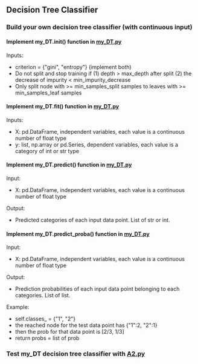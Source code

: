 ## Decision Tree Classifier

### Build your own decision tree classifier (with continuous input)

#### Implement my_DT.__init__() function in [my_DT.py](https://github.com/hil-se/fds/blob/master/assignments/assignment2/my_DT.py)
Inputs:
- criterion = {"gini", "entropy"} (implement both)
- Do not split and stop training if (1) depth > max_depth after split (2) the decrease of impurity < min_impurity_decrease
- Only split node with >= min_samples_split samples to leaves with >= min_samples_leaf samples

#### Implement my_DT.fit() function in [my_DT.py](https://github.com/hil-se/fds/blob/master/assignments/assignment2/my_DT.py)
Inputs:
- X: pd.DataFrame, independent variables, each value is a continuous number of float type
- y: list, np.array or pd.Series, dependent variables, each value is a category of int or str type

#### Implement my_DT.predict() function in [my_DT.py](https://github.com/hil-se/fds/blob/master/assignments/assignment2/my_DT.py)
Input:
- X: pd.DataFrame, independent variables, each value is a continuous number of float type

Output:
- Predicted categories of each input data point. List of str or int.

#### Implement my_DT.predict_proba() function in [my_DT.py](https://github.com/hil-se/fds/blob/master/assignments/assignment2/my_DT.py)
Input:
- X: pd.DataFrame, independent variables, each value is a continuous number of float type

Output:
- Prediction probabilities of each input data point belonging to each categories. List of list.

Example:
- self.classes_ = {"1", "2"}
- the reached node for the test data point has {"1":2, "2":1}
- then the prob for that data point is [2/3, 1/3]
- return probs = list of prob


### Test my_DT decision tree classifier with [A2.py](https://github.com/hil-se/fds/blob/master/assignments/assignment2/A2.py)

